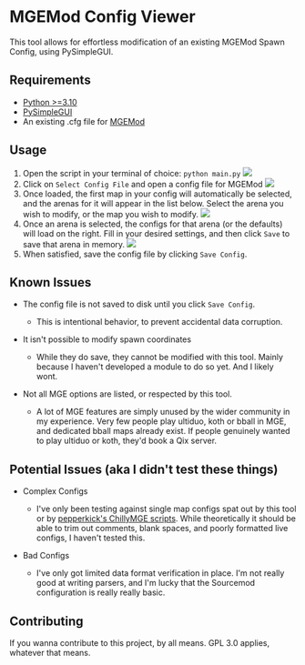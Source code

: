 # MGEMod Config Viewer

This tool allows for effortless modification of an existing MGEMod Spawn Config, using PySimpleGUI.

## Requirements

- [Python >=3.10](https://www.python.org/downloads/)
- [PySimpleGUI](https://pypi.org/project/PySimpleGUI/)
- An existing .cfg file for [MGEMod](https://github.com/sapphonie/MGEMod)

## Usage

1. Open the script in your terminal of choice: `python main.py`
![](https://i.imgur.com/GP7vw3b.png)
2. Click on `Select Config File` and open a config file for MGEMod
![](https://i.imgur.com/mu5tq4Y.png)
3. Once loaded, the first map in your config will automatically be selected, and the arenas for it will appear in the list below. Select the arena you wish to modify, or the map you wish to modify.
![](https://i.imgur.com/DvZMcoT.png)
4. Once an arena is selected, the configs for that arena (or the defaults) will load on the right. Fill in your desired settings, and then click `Save` to save that arena in memory.
![](https://i.imgur.com/GTaFvIH.png)
5. When satisfied, save the config file by clicking `Save Config`.

## Known Issues

- The config file is not saved to disk until you click `Save Config`.

    - This is intentional behavior, to prevent accidental data corruption.

- It isn't possible to modify spawn coordinates

    - While they do save, they cannot be modified with this tool. Mainly because I haven't developed a module to do so yet. And I likely wont.

- Not all MGE options are listed, or respected by this tool.

    - A lot of MGE features are simply unused by the wider community in my experience. Very few people play ultiduo, koth or bball in MGE, and dedicated bball maps already exist. If people genuinely wanted to play ultiduo or koth, they'd book a Qix server.

## Potential Issues (aka I didn't test these things)

- Complex Configs
    
    - I've only been testing against single map configs spat out by this tool or by [pepperkick's ChillyMGE scripts](https://github.com/pepperkick/ChillyMGE/tree/master/scripts). While theoretically it should be able to trim out comments, blank spaces, and poorly formatted live configs, I haven't tested this.

- Bad Configs

    - I've only got limited data format verification in place. I'm not really good at writing parsers, and I'm lucky that the Sourcemod configuration is really really basic.

## Contributing

If you wanna contribute to this project, by all means. GPL 3.0 applies, whatever that means.